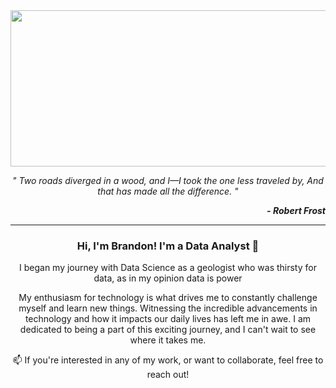 
<img src="https://media.giphy.com/media/GYqIFQvPgVBo4/giphy.gif" width="1000" height="250" />

<p align="center"> <i>" Two roads diverged in a wood, and I—I took the one less traveled by, And that has made all the difference.  "</i></p>
<p align="right"> <b><i> - Robert Frost</b></i></p>

---

<h3 align="center"><b> Hi, I'm Brandon! I'm a Data Analyst  👋</b></h3>

<p align="center"> I began my journey with Data Science as a geologist who was thirsty for data, as in my opinion data is power </p>

<p align="center"> My enthusiasm for technology is what drives me to constantly challenge myself and learn new things. Witnessing the incredible advancements in technology and how it impacts our daily lives has left me in awe. I am dedicated to being a part of this exciting journey, and I can't wait to see where it takes me. </p>


<p align="center"> 📫  If you're interested in any of my work, or want to collaborate, feel free to reach out! </p>
